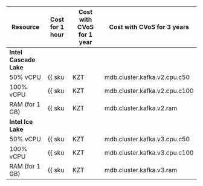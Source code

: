 | Resource       | Cost for 1 hour                                    | Cost with CVoS for 1 year                                                       | Cost with CVoS for 3 years                                                      |
|----------------|----------------------------------------------------|---------------------------------------------------------------------------------|---------------------------------------------------------------------------------|
| **Intel Cascade Lake**                                                                                                                                                                                                                  |
| 50% vCPU       | {{ sku|KZT|mdb.cluster.kafka.v2.cpu.c50|string }}  | −                                                                               | −                                                                               |
| 100% vCPU      | {{ sku|KZT|mdb.cluster.kafka.v2.cpu.c100|string }} | {{ sku|KZT|v1.commitment.selfcheckout.m6.mdb.kafka.cpu.c100.v2|string }} (-15%) | {{ sku|KZT|v1.commitment.selfcheckout.y1.mdb.kafka.cpu.c100.v2|string }} (-22%) |
| RAM (for 1 GB) | {{ sku|KZT|mdb.cluster.kafka.v2.ram|string }}      | {{ sku|KZT|v1.commitment.selfcheckout.m6.mdb.kafka.ram.v2|string }} (-15%)      | {{ sku|KZT|v1.commitment.selfcheckout.y1.mdb.kafka.ram.v2|string }} (-22%)      |
| **Intel Ice Lake**                                                                                                                                                                                                                      |
| 50% vCPU       | {{ sku|KZT|mdb.cluster.kafka.v3.cpu.c50|string }}  | -                                                                               | -                                                                               |
| 100% vCPU      | {{ sku|KZT|mdb.cluster.kafka.v3.cpu.c100|string }} | {{ sku|KZT|v1.commitment.selfcheckout.m6.mdb.kafka.cpu.c100.v3|string }} (-15%) | {{ sku|KZT|v1.commitment.selfcheckout.y1.mdb.kafka.cpu.c100.v3|string }} (-22%) |
| RAM (for 1 GB) | {{ sku|KZT|mdb.cluster.kafka.v3.ram|string }}      | {{ sku|KZT|v1.commitment.selfcheckout.m6.mdb.kafka.ram.v3|string }} (-15%)      | {{ sku|KZT|v1.commitment.selfcheckout.y1.mdb.kafka.ram.v3|string }} (-22%)      |
